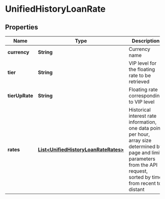 
# UnifiedHistoryLoanRate

## Properties

Name | Type | Description | Notes
------------ | ------------- | ------------- | -------------
**currency** | **String** | Currency name |  [optional]
**tier** | **String** | VIP level for the floating rate to be retrieved |  [optional]
**tierUpRate** | **String** | Floating rate corresponding to VIP level |  [optional]
**rates** | [**List&lt;UnifiedHistoryLoanRateRates&gt;**](UnifiedHistoryLoanRateRates.md) | Historical interest rate information, one data point per hour, array size determined by page and limit parameters from the API request, sorted by time from recent to distant |  [optional]

